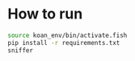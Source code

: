 # How to run

```bash
source koan_env/bin/activate.fish
pip install -r requirements.txt
sniffer
```
